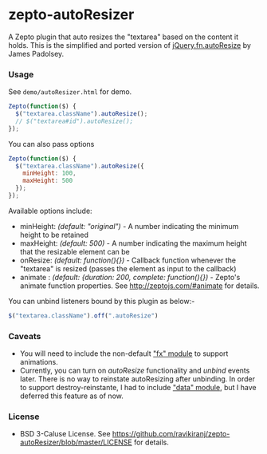 zepto-autoResizer
=================
A Zepto plugin that auto resizes the "textarea" based on the content it holds. This is the simplified and ported version of [jQuery.fn.autoResize](https://github.com/jamespadolsey/jQuery.fn.autoResize) by James Padolsey.

### Usage ###
See `demo/autoResizer.html` for demo.

```javascript
Zepto(function($) {
  $("textarea.className").autoResize();
  // $("textarea#id").autoResize();
});
```

You can also pass options
```javascript
Zepto(function($) {
  $("textarea.className").autoResize({
    minHeight: 100,
    maxHeight: 500
  });
});
```

Available options include:
   * minHeight: *(default: "original")* - A number indicating the minimum height to be retained
   * maxHeight: *(default: 500)* - A number indicating the maximum height that the resizable element can be
   * onResize: *(default: function(){})* - Callback function whenever the "textarea" is resized (passes the element as input to the callback)
   * animate : *(default: {duration: 200, complete: function(){})* - Zepto's animate function properties. See http://zeptojs.com/#animate for details.

You can unbind listeners bound by this plugin as below:-
```javascript
$("textarea.className").off(".autoResize")
```

### Caveats ###
* You will need to include the non-default ["fx" module](https://github.com/madrobby/zepto/blob/master/src/fx.js) to support animations.
* Currently, you can turn on *autoResize* functionality and *unbind* events later. There is no way to reinstate autoResizing after unbinding. In order to support destroy-reinstante, I had to include ["data" module](https://github.com/madrobby/zepto/blob/master/src/data.js), but I have deferred this feature as of now.

### License ###
* BSD 3-Caluse License. See https://github.com/ravikiranj/zepto-autoResizer/blob/master/LICENSE for details.
